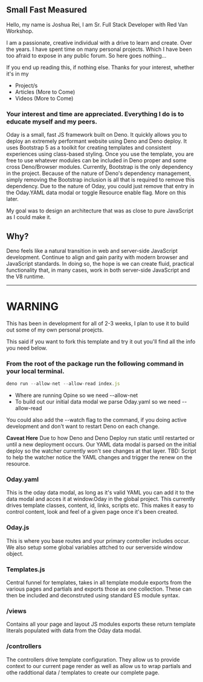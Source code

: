 ## Small Fast Measured

Hello, my name is Joshua Rei, I am Sr. Full Stack Developer with Red Van Workshop.

I am a passionate, creative individual with a drive to learn and create. Over the years.
I have spent time on many personal projects. Which I have been too afraid to expose in any 
public forum. So here goes nothing...

If you end up reading this, if nothing else. Thanks for your interest, whether it's in my 
- Project/s
- Articles (More to Come)
- Videos (More to Come)

### Your interest and time are appreciated. Everything I do is to educate myself and my peers.

Oday is a small, fast JS framework built on Deno. It quickly allows you to deploy an
extremely performant website using Deno and Deno deploy. It uses Bootstrap 5 as a toolkit for
creating templates and consistent experiences using class-based styling. Once you use the template, you are free to use
whatever modules can be included in Deno proper and some cross Deno/Browser modules.
Currently, Bootstrap is
the only dependency in the project. Because of the nature of Deno's dependency management, simply removing the Bootstrap inclusion is
all that is required to remove this dependency. Due to the nature of Oday, you could just remove that entry in the Oday.YAML data modal or toggle Resource enable flag. More on this later.

My goal was to design an architecture that was as close to pure JavaScript as I could make it. 

## Why? 

Deno feels like a natural transition in web and server-side JavaScript development. Continue to align and gain parity with modern browser and JavaScript standards. In doing so, the hope is we can create fluid, practical functionality that, in many cases, work in both server-side JavaScript and the V8 runtime.

---

# **WARNING**
This has been in development for all of 2-3 weeks, I plan to use it to build out some of my own personal proejcts.

This said if you want to fork this template and try it out you'll find all the info you need below.


### From the root of the package run the following command in your local terminal.

```JavaScript
deno run --allow-net --allow-read index.js
```
- Where are running Opine so we need --allow-net
- To build out our initial data modal we parse Oday.yaml so we need --allow-read

You could also add the --watch flag to the command, if you doing active development and don't
want to restart Deno on each change.

**Caveat Here** 
Due to how Deno and Deno Deploy run static until restarted or until a new deployment occurs.
Our YAML data modal is parsed on the initial deploy so the watcher currently won't see changes at that layer. 
TBD: Script to help the watcher notice the YAML changes and trigger the renew on the resource.

### Oday.yaml
This is the oday data modal, as long as it's valid YAML you can add it to the data modal and
acces it at window.Oday in the global project. This currently drives template classes, content, id, links, scripts etc.
This makes it easy to control content, look and feel of a given page once it's been created.

### Oday.js

This is where you base routes and your primary controller includes occur. We also
setup some global variables attched to our serverside window object.

### Templates.js

Central funnel for templates, takes in all template module exports from the various
pages and partials and exports those as one collection. These can then be included 
and deconstruted using standard ES module syntax.

### /views

Contains all your page and layout JS modules exports these return template literals populated
with data from the Oday data modal.

### /controllers

The controllers drive template configuration. They allow us to provide context to our current page render
as well as allow us to wrap partials and othe raddtional data / templates to create our complete page.
